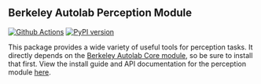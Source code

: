 ## Berkeley Autolab Perception Module

[![Github Actions](https://github.com/BerkeleyAutomation/perception/actions/workflows/release.yml/badge.svg)](https://github.com/BerkeleyAutomation/perception/actions) [![PyPI version](https://badge.fury.io/py/autolab_perception.svg)](https://badge.fury.io/py/autolab_perception)

This package provides a wide variety of useful tools for perception tasks.
It directly depends on the [Berkeley Autolab Core
module](https://www.github.com/BerkeleyAutomation/autolab_core), so be sure to install
that first.
View the install guide and API documentation for the perception module
[here](https://BerkeleyAutomation.github.io/perception).
